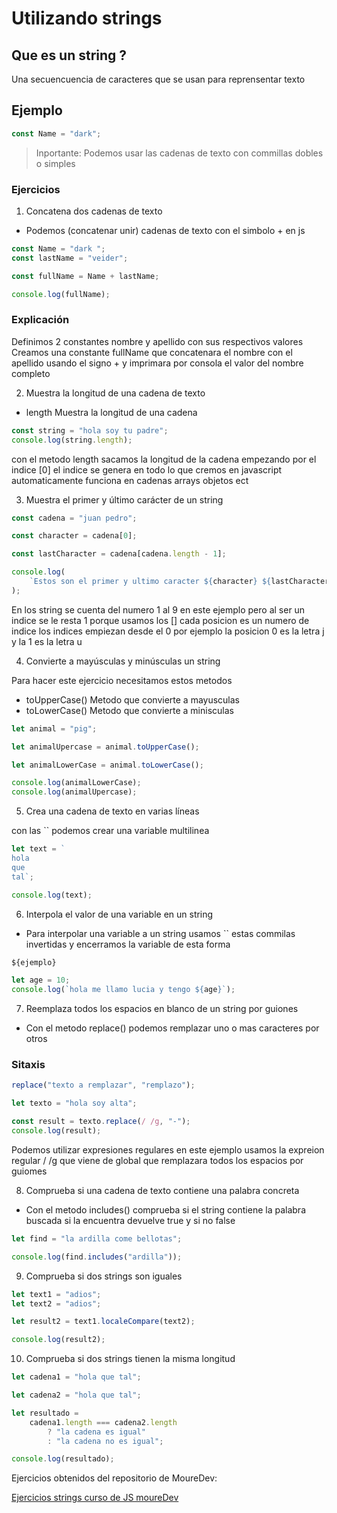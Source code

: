 # Utilizando strings

## Que es un string ?

Una secuencuencia de caracteres que se usan para reprensentar texto

## Ejemplo

```js
const Name = "dark";
```

> Inportante: Podemos usar las cadenas de texto con commillas dobles o simples

### Ejercicios

1.  Concatena dos cadenas de texto

- Podemos (concatenar unir) cadenas de texto con el simbolo + en js

```js
const Name = "dark ";
const lastName = "veider";

const fullName = Name + lastName;

console.log(fullName);
```

### Explicación

Definimos 2 constantes nombre y apellido con sus respectivos valores Creamos una constante fullName
que concatenara el nombre con el apellido usando el signo + y imprimara por consola el valor del nombre completo

2.  Muestra la longitud de una cadena de texto

- length Muestra la longitud de una cadena

```js
const string = "hola soy tu padre";
console.log(string.length);
```

con el metodo length sacamos la longitud de la cadena empezando por el indice [0] el indice se genera en todo lo que cremos en javascript automaticamente funciona en cadenas arrays objetos ect

3.  Muestra el primer y último carácter de un string

```js
const cadena = "juan pedro";

const character = cadena[0];

const lastCharacter = cadena[cadena.length - 1];

console.log(
	`Estos son el primer y ultimo caracter ${character} ${lastCharacter}`
);
```

En los string se cuenta del numero 1 al 9 en este ejemplo pero al ser un indice se le resta 1 porque usamos los [] cada posicion es un numero de indice los indices empiezan desde el 0 por ejemplo la posicion 0 es la letra j y la 1 es la letra u

4.  Convierte a mayúsculas y minúsculas un string

Para hacer este ejercicio necesitamos estos metodos

- toUpperCase() Metodo que convierte a mayusculas
- toLowerCase() Metodo que convierte a minisculas

```js
let animal = "pig";

let animalUpercase = animal.toUpperCase();

let animalLowerCase = animal.toLowerCase();

console.log(animalLowerCase);
console.log(animalUpercase);
```

5.  Crea una cadena de texto en varias líneas

con las `` podemos crear una variable multilinea

```js
let text = `
hola
que 
tal`;

console.log(text);
```

6.  Interpola el valor de una variable en un string

- Para interpolar una variable a un string usamos `` estas commilas invertidas y encerramos la variable de esta forma

```js
${ejemplo}
```

```js
let age = 10;
console.log(`hola me llamo lucia y tengo ${age}`);
```

7.  Reemplaza todos los espacios en blanco de un string por guiones

- Con el metodo replace() podemos remplazar uno o mas caracteres por otros

### Sitaxis

```js
replace("texto a remplazar", "remplazo");
```

```js
let texto = "hola soy alta";

const result = texto.replace(/ /g, "-");
console.log(result);
```

Podemos utilizar expresiones regulares en este ejemplo usamos la expreion regular / /g que viene de global que remplazara todos los espacios por guiomes

8. Comprueba si una cadena de texto contiene una palabra concreta

- Con el metodo includes() comprueba si el string contiene la palabra buscada si la encuentra devuelve true y si no false

```js
let find = "la ardilla come bellotas";

console.log(find.includes("ardilla"));
```

9.  Comprueba si dos strings son iguales

```js
let text1 = "adios";
let text2 = "adios";

let result2 = text1.localeCompare(text2);

console.log(result2);
```

10. Comprueba si dos strings tienen la misma longitud

```js
let cadena1 = "hola que tal";

let cadena2 = "hola que tal";

let resultado =
	cadena1.length === cadena2.length
		? "la cadena es igual"
		: "la cadena no es igual";

console.log(resultado);
```

Ejercicios obtenidos del repositorio de MoureDev:

[Ejercicios strings curso de JS moureDev](https://github.com/mouredev/hello-javascript/blob/main/Basic/07-strings-exercises.js)
